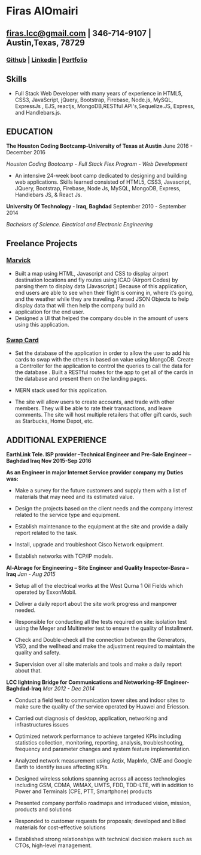 # Firas AlOmairi
## firas.lcc@gmail.com | 346-714-9107 | Austin,Texas, 78729
### [Github](https://github.com/firas1fadhel) | [Linkedin](https://www.linkedin.com/in/firas-alomairi-b8ba5784/) | [Portfolio](https://firas1fadhel.github.io/Portfolio/)

## Skills
* Full Stack Web Developer with many years of experience in HTML5, CSS3, JavaScript, jQuery, Bootstrap, Firebase, Node.js, MySQL, ExpressJs , EJS, reactjs, MongoDB,RESTful API's,Sequelize.JS, Express, and Handlebars.js.

## EDUCATION
<b>The Houston Coding Bootcamp-University of Texas at Austin</b> June 2016 - December 2016

<i>Houston Coding Bootcamp - Full Stack Flex Program - Web Development</i>

* An intensive 24-week boot camp dedicated to designing and building web applications. Skills learned consisted of HTML5, CSS3, Javascript, JQuery, Bootstrap, Firebase, Node Js, MySQL, MongoDB, Express, Handlebars JS, & React Js. 

<b>University Of Technology - Iraq, Baghdad</b> September 2010 - September 2014

<i>Bachelors of Science. Electrical and Electronic Engineering</i>

## Freelance Projects
### [Marvick](https://github.com/firas1fadhel/Mavrick-Project)
* Built a map using HTML, Javascript and CSS to display airport destination locations and
fly routes using ICAO (Airport Codes) by parsing them to display data (Javascript.)
Because of this application, end users are able to see when their flight is coming in,
where it’s going, and the weather while they are traveling.
 Parsed JSON Objects to help display data that will then help the company build an
* application for the end user.
* Designed a UI that helped the company double in the amount of users using this
application.

### [Swap Card](https://github.com/Sagabootcamp/SwapCard)
* Set the database of the application in order to allow the user to add his cards to swap with the others in based on value using MongoDB.
Create a Controller for the application to control the queries to call the data for the database .
Built a RESTful routes for the app to get all of the cards in the database and present them on the landing pages.

* MERN stack used for this application.

* The site will allow users to create accounts, and trade with other members. They will be able to rate their transactions, and leave comments. The site will host multiple retailers that offer gift cards, such as Starbucks, Home Depot, etc.

## ADDITIONAL EXPERIENCE
<b>EarthLink Tele. ISP provider –Technical Engineer and Pre-Sale Engineer –Baghdad Iraq Nov 2015-Sep 2016</b>

<b>As an Engineer in major Internet Service provider company my Duties was:</b>

* Make a survey for the future customers and supply them with a list of materials that may need and its estimated value.

* Design the projects based on the client needs and the company interest related to the service type and equipment.

* Establish maintenance to the equipment at the site and provide a daily report related to the task.

* Install, upgrade and troubleshoot Cisco Network equipment.

* Establish networks with TCP/IP models.

<b>Al-Abrage for Engineering – Site Engineer and Quality Inspector-Basra –Iraq</b> <i>Jan - Aug 2015</i>

* Setup all of the electrical works at the West Qurna 1 Oil Fields which operated by ExxonMobil.

* Deliver a daily report about the site work progress and manpower needed.

* Responsible for conducting all the tests required on site: isolation test using the Meger and Multimeter test to ensure the quality of Installment.

* Check and Double-check all the connection between the Generators, VSD, and the wellhead and make the adjustment required to maintain the quality and safety.

* Supervision over all site materials and tools and make a daily report about that. 

<b>LCC lightning Bridge for Communications and Networking-RF Engineer-Baghdad-Iraq</b> <i>Mar 2012 - Dec 2014</i>

* Conduct a field test to communication tower sites and indoor sites to make sure the quality of the service operated by Huawei and Ericsson.

* Carried out diagnosis of desktop, application, networking and infrastructures issues

* Optimized network performance to achieve targeted KPIs including statistics collection, monitoring, reporting, analysis, troubleshooting, frequency and parameter changes and system feature implementation. 

* Analyzed network measurement using Actix, MapInfo, CME and Google Earth to identify issues affecting KPIs.

* Designed wireless solutions spanning across all access technologies including GSM, CDMA, WiMAX, UMTS, FDD, TDD-LTE, wifi in addition to Power and Terminals (CPE, PTT, Smartphone) products

* Presented company portfolio roadmaps and introduced vision, mission, products and solutions

* Responded to customer requests for proposals; developed and billed materials for cost-effective solutions

* Established strong relationships with technical decision makers such as CTOs, high-level management.
